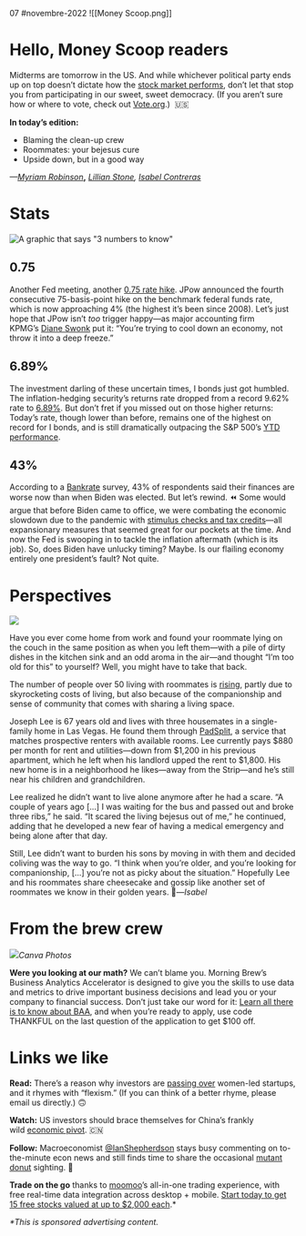 07 #novembre-2022
![[Money Scoop.png]]

# Hello, Money Scoop readers
Midterms are tomorrow in the US. And while whichever political party ends up on top doesn’t dictate how the [stock market performs](https://www.investopedia.com/us-election-and-stock-market-6822056?utm_campaign=ms&utm_medium=newsletter&utm_source=morning_brew), don’t let that stop you from participating in our sweet, sweet democracy. (If you aren’t sure how or where to vote, check out [Vote.org](https://www.vote.org/?utm_campaign=ms&utm_medium=newsletter&utm_source=morning_brew).)  🇺🇸

**In today’s edition:**

-   Blaming the clean-up crew
-   Roommates: your bejesus cure
-   Upside down, but in a good way

_—[Myriam Robinson](https://twitter.com/myriamandmoney?utm_campaign=ms&utm_medium=newsletter&utm_source=morning_brew)_**,** _[Lillian Stone](http://twitter.com/originalspinstr?utm_campaign=ms&utm_medium=newsletter&utm_source=morning_brew), [Isabel Contreras](https://twitter.com/contrerasnews?utm_campaign=ms&utm_medium=newsletter&utm_source=morning_brew)_
# Stats
![A graphic that says "3 numbers to know"](https://cdn.sanity.io/images/bl383u0v/production/667103e77e2e38af3df5065618d1d438f5bfc1c8-1484x665.png?w=670&q=70&auto=format)

## 0.75

Another Fed meeting, another [0.75 rate hike](https://www.cnbc.com/2022/11/02/fed-hikes-by-another-three-quarters-of-a-point-taking-rates-to-the-highest-level-since-january-2008.html?utm_campaign=ms&utm_medium=newsletter&utm_source=morning_brew). JPow announced the fourth consecutive 75-basis-point hike on the benchmark federal funds rate, which is now approaching 4% (the highest it’s been since 2008). Let’s just hope that JPow isn’t _too_ trigger happy—as major accounting firm KPMG’s [Diane Swonk](https://www.wsj.com/articles/fed-meeting-to-focus-on-interest-rates-coming-path-11667295181?utm_campaign=ms&utm_medium=newsletter&utm_source=morning_brew) put it: “You’re trying to cool down an economy, not throw it into a deep freeze.”

## 6.89%

The investment darling of these uncertain times, I bonds just got humbled. The inflation-hedging security’s returns rate dropped from a record 9.62% rate to [6.89%](https://www.wsj.com/livecoverage/stock-market-news-today-11-01-2022/card/i-bond-rate-is-now-6-89--2bFlfJCPJf0ZAGvMByJh?utm_campaign=ms&utm_medium=newsletter&utm_source=morning_brew). But don’t fret if you missed out on those higher returns: Today’s rate, though lower than before, remains one of the highest on record for I bonds, and is still dramatically outpacing the S&P 500’s [YTD performance](https://www.marketwatch.com/investing/index/spx?utm_campaign=ms&utm_medium=newsletter&utm_source=morning_brew).

## 43%

According to a [Bankrate](https://www.bankrate.com/personal-finance/midterm-election-survey-2022/?utm_campaign=ms&utm_medium=newsletter&utm_source=morning_brew) survey, 43% of respondents said their finances are worse now than when Biden was elected. But let’s rewind. ⏪ Some would argue that before Biden came to office, we were combating the economic slowdown due to the pandemic with [stimulus checks and tax credits](https://www.cnbc.com/2022/06/11/the-pandemic-stimulus-checks-were-a-big-experiment-did-it-work.html?utm_campaign=ms&utm_medium=newsletter&utm_source=morning_brew)—all expansionary measures that seemed great for our pockets at the time. And now the Fed is swooping in to tackle the inflation aftermath (which is its job). So, does Biden have unlucky timing? Maybe. Is our flailing economy entirely one president’s fault? Not quite.
# Perspectives
![](https://cdn.sanity.io/images/bl383u0v/production/5c0752a0ebaf6bd75248859c02fd2a4d07795cf5-1484x666.png?w=670&q=70&auto=format)

Have you ever come home from work and found your roommate lying on the couch in the same position as when you left them—with a pile of dirty dishes in the kitchen sink and an odd aroma in the air—and thought “I’m too old for this” to yourself? Well, you might have to take that back.

The number of people over 50 living with roommates is [rising](https://www.nextavenue.org/the-new-golden-girls/?utm_campaign=ms&utm_medium=newsletter&utm_source=morning_brew), partly due to skyrocketing costs of living, but also because of the companionship and sense of community that comes with sharing a living space.

Joseph Lee is 67 years old and lives with three housemates in a single-family home in Las Vegas. He found them through [PadSplit](https://www.padsplit.com/?utm_campaign=ms&utm_medium=newsletter&utm_source=morning_brew), a service that matches prospective renters with available rooms. Lee currently pays $880 per month for rent and utilities—down from $1,200 in his previous apartment, which he left when his landlord upped the rent to $1,800. His new home is in a neighborhood he likes—away from the Strip—and he’s still near his children and grandchildren.

Lee realized he didn’t want to live alone anymore after he had a scare. “A couple of years ago [...] I was waiting for the bus and passed out and broke three ribs,” he said. “It scared the living bejesus out of me,” he continued, adding that he developed a new fear of having a medical emergency and being alone after that day.

Still, Lee didn’t want to burden his sons by moving in with them and decided coliving was the way to go. “I think when you’re older, and you’re looking for companionship, [...] you’re not as picky about the situation.” Hopefully Lee and his roommates share cheesecake and gossip like another set of roommates we know in their golden years. 👵—_Isabel_
# From the brew crew

![](https://cdn.sanity.io/images/bl383u0v/production/360f15c1815cf4f73fabef2186736d4ba4ad61b8-2424x1596.png?w=670&q=70&auto=format)_Canva Photos_

**Were you looking at our math?** We can’t blame you. Morning Brew’s Business Analytics Accelerator is designed to give you the skills to use data and metrics to drive important business decisions and lead you or your company to financial success. Don’t just take our word for it: [Learn all there is to know about BAA](https://learning.morningbrew.com/courses/analytics/business-analytics-accelerator?utm_campaign=BAA_C3&utm_source=moneyscoop&utm_medium=newsletter&utm_content=secondary&mid={{md5(profile.email)}}), and when you’re ready to apply, use code THANKFUL on the last question of the application to get $100 off.
# Links we like

**Read:** There’s a reason why investors are [passing over](https://www.forbes.com/sites/corinnepost/2022/10/17/investors-are-missing-out-on-women-led-startups-heres-how-they-can-fix-that/?sh=718348e01f05) women-led startups, and it rhymes with “flexism.” (If you can think of a better rhyme, please email us directly.) 🙃

**Watch:** US investors should brace themselves for China’s frankly wild [economic pivot](https://www.youtube.com/watch?v=qqSr1adr5-0). 🇨🇳

**Follow:** Macroeconomist [@IanShepherdson](https://twitter.com/IanShepherdson?utm_campaign=ms&utm_medium=newsletter&utm_source=morning_brew) stays busy commenting on to-the-minute econ news and still finds time to share the occasional [mutant donut](https://twitter.com/IanShepherdson/status/1585803404164698112?utm_campaign=ms&utm_medium=newsletter&utm_source=morning_brew) sighting. 🍩

**Trade on the go** thanks to [moomoo](https://sem.moomoo.com/mb-partner/?channel=70&subchannel=6&utm_source=MB&utm_medium=Newsletter6-+L1&utm_campaign=BA_Branding_2022&utm_id=Partner-MB)’s all-in-one trading experience, with free real-time data integration across desktop + mobile. [Start today to get 15 free stocks valued at up to $2,000 each](https://sem.moomoo.com/mb-partner/?channel=70&subchannel=6&utm_source=MB&utm_medium=Newsletter6-+L1&utm_campaign=BA_Branding_2022&utm_id=Partner-MB).*

_*This is sponsored advertising content._